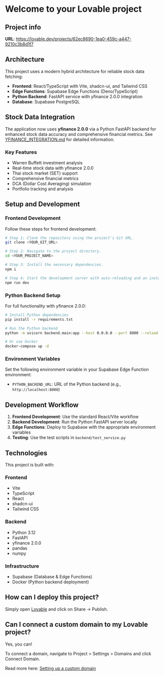 # Welcome to your Lovable project

## Project info

**URL**: https://lovable.dev/projects/62ec8690-1ea0-459c-a447-9210c3b8d1f7

## Architecture

This project uses a modern hybrid architecture for reliable stock data fetching:

- **Frontend**: React/TypeScript with Vite, shadcn-ui, and Tailwind CSS
- **Edge Functions**: Supabase Edge Functions (Deno/TypeScript)
- **Python Backend**: FastAPI service with yfinance 2.0.0 integration
- **Database**: Supabase PostgreSQL

## Stock Data Integration

The application now uses **yfinance 2.0.0** via a Python FastAPI backend for enhanced stock data accuracy and comprehensive financial metrics. See [YFINANCE_INTEGRATION.md](./YFINANCE_INTEGRATION.md) for detailed information.

### Key Features
- Warren Buffett investment analysis
- Real-time stock data with yfinance 2.0.0
- Thai stock market (SET) support
- Comprehensive financial metrics
- DCA (Dollar Cost Averaging) simulation
- Portfolio tracking and analysis

## Setup and Development

### Frontend Development

Follow these steps for frontend development:

```sh
# Step 1: Clone the repository using the project's Git URL.
git clone <YOUR_GIT_URL>

# Step 2: Navigate to the project directory.
cd <YOUR_PROJECT_NAME>

# Step 3: Install the necessary dependencies.
npm i

# Step 4: Start the development server with auto-reloading and an instant preview.
npm run dev
```

### Python Backend Setup

For full functionality with yfinance 2.0.0:

```sh
# Install Python dependencies
pip install -r requirements.txt

# Run the Python backend
python -m uvicorn backend.main:app --host 0.0.0.0 --port 8000 --reload

# Or use Docker
docker-compose up -d
```

### Environment Variables

Set the following environment variable in your Supabase Edge Function environment:

- `PYTHON_BACKEND_URL`: URL of the Python backend (e.g., `http://localhost:8000`)

## Development Workflow

1. **Frontend Development**: Use the standard React/Vite workflow
2. **Backend Development**: Run the Python FastAPI server locally
3. **Edge Functions**: Deploy to Supabase with the appropriate environment variables
4. **Testing**: Use the test scripts in `backend/test_service.py`

## Technologies

This project is built with:

### Frontend
- Vite
- TypeScript
- React
- shadcn-ui
- Tailwind CSS

### Backend
- Python 3.12
- FastAPI
- yfinance 2.0.0
- pandas
- numpy

### Infrastructure
- Supabase (Database & Edge Functions)
- Docker (Python backend deployment)

## How can I deploy this project?

Simply open [Lovable](https://lovable.dev/projects/62ec8690-1ea0-459c-a447-9210c3b8d1f7) and click on Share -> Publish.

## Can I connect a custom domain to my Lovable project?

Yes, you can!

To connect a domain, navigate to Project > Settings > Domains and click Connect Domain.

Read more here: [Setting up a custom domain](https://docs.lovable.dev/tips-tricks/custom-domain#step-by-step-guide)
